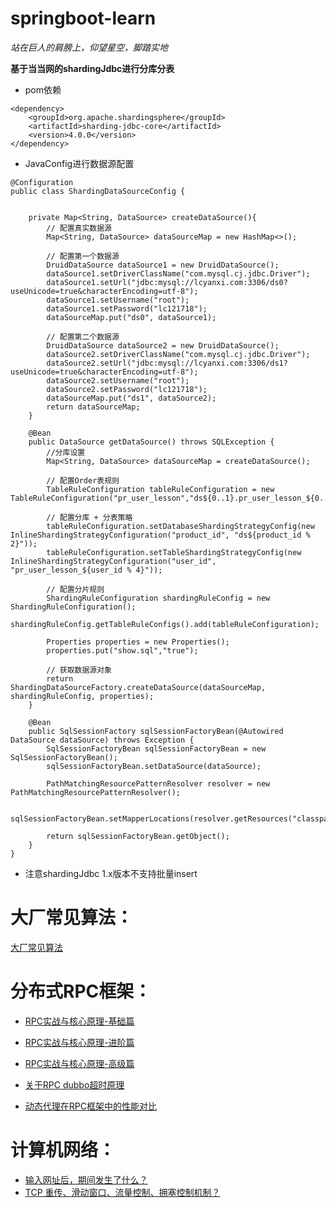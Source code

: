 # springboot-learn
_站在巨人的肩膀上，仰望星空，脚踏实地_

**基于当当网的shardingJdbc进行分库分表**
- pom依赖

```
<dependency>
    <groupId>org.apache.shardingsphere</groupId>
    <artifactId>sharding-jdbc-core</artifactId>
    <version>4.0.0</version>
</dependency>
```


- JavaConfig进行数据源配置

```
@Configuration
public class ShardingDataSourceConfig {


    private Map<String, DataSource> createDataSource(){
        // 配置真实数据源
        Map<String, DataSource> dataSourceMap = new HashMap<>();

        // 配置第一个数据源
        DruidDataSource dataSource1 = new DruidDataSource();
        dataSource1.setDriverClassName("com.mysql.cj.jdbc.Driver");
        dataSource1.setUrl("jdbc:mysql://lcyanxi.com:3306/ds0?useUnicode=true&characterEncoding=utf-8");
        dataSource1.setUsername("root");
        dataSource1.setPassword("lc121718");
        dataSourceMap.put("ds0", dataSource1);

        // 配置第二个数据源
        DruidDataSource dataSource2 = new DruidDataSource();
        dataSource2.setDriverClassName("com.mysql.cj.jdbc.Driver");
        dataSource2.setUrl("jdbc:mysql://lcyanxi.com:3306/ds1?useUnicode=true&characterEncoding=utf-8");
        dataSource2.setUsername("root");
        dataSource2.setPassword("lc121718");
        dataSourceMap.put("ds1", dataSource2);
        return dataSourceMap;
    }

    @Bean
    public DataSource getDataSource() throws SQLException {
        //分库设置
        Map<String, DataSource> dataSourceMap = createDataSource();

        // 配置Order表规则
        TableRuleConfiguration tableRuleConfiguration = new TableRuleConfiguration("pr_user_lesson","ds${0..1}.pr_user_lesson_${0..3}");

        // 配置分库 + 分表策略
        tableRuleConfiguration.setDatabaseShardingStrategyConfig(new InlineShardingStrategyConfiguration("product_id", "ds${product_id % 2}"));
        tableRuleConfiguration.setTableShardingStrategyConfig(new InlineShardingStrategyConfiguration("user_id", "pr_user_lesson_${user_id % 4}"));

        // 配置分片规则
        ShardingRuleConfiguration shardingRuleConfig = new ShardingRuleConfiguration();
        shardingRuleConfig.getTableRuleConfigs().add(tableRuleConfiguration);

        Properties properties = new Properties();
        properties.put("show.sql","true");

        // 获取数据源对象
        return ShardingDataSourceFactory.createDataSource(dataSourceMap, shardingRuleConfig, properties);
    }

    @Bean
    public SqlSessionFactory sqlSessionFactoryBean(@Autowired DataSource dataSource) throws Exception {
        SqlSessionFactoryBean sqlSessionFactoryBean = new SqlSessionFactoryBean();
        sqlSessionFactoryBean.setDataSource(dataSource);

        PathMatchingResourcePatternResolver resolver = new PathMatchingResourcePatternResolver();

        sqlSessionFactoryBean.setMapperLocations(resolver.getResources("classpath:/mapper/*.xml"));

        return sqlSessionFactoryBean.getObject();
    }
}
```
- 注意shardingJdbc 1.x版本不支持批量insert


# 大厂常见算法： 

[大厂常见算法](https://github.com/lcyanxi/springboot-learn/blob/master/leetcode%E7%AE%97%E6%B3%95/leetcode%E7%AE%97%E6%B3%95.md)


# 分布式RPC框架： 
- [RPC实战与核心原理-基础篇](https://github.com/lcyanxi/springboot-learn/blob/master/%E5%88%86%E5%B8%83%E5%BC%8FRPC%E6%A1%86%E6%9E%B6/RPC%E5%AE%9E%E6%88%98%E4%B8%8E%E6%A0%B8%E5%BF%83%E5%8E%9F%E7%90%86-%E5%9F%BA%E7%A1%80%E7%AF%87.md)
- [RPC实战与核心原理-进阶篇](https://github.com/lcyanxi/springboot-learn/blob/master/%E5%88%86%E5%B8%83%E5%BC%8FRPC%E6%A1%86%E6%9E%B6/RPC%E5%AE%9E%E6%88%98%E4%B8%8E%E6%A0%B8%E5%BF%83%E5%8E%9F%E7%90%86-%E8%BF%9B%E9%98%B6%E7%AF%87.md)
- [RPC实战与核心原理-高级篇](https://github.com/lcyanxi/springboot-learn/blob/master/%E5%88%86%E5%B8%83%E5%BC%8FRPC%E6%A1%86%E6%9E%B6/RPC%E5%AE%9E%E6%88%98%E4%B8%8E%E6%A0%B8%E5%BF%83%E5%8E%9F%E7%90%86-%E9%AB%98%E7%BA%A7%E7%AF%87.md)


- [关于RPC dubbo超时原理](https://github.com/lcyanxi/springboot-learn/blob/master/%E5%88%86%E5%B8%83%E5%BC%8FRPC%E6%A1%86%E6%9E%B6/%E5%85%B3%E4%BA%8ERPC%20dubbo%E8%B6%85%E6%97%B6%E5%8E%9F%E7%90%86.md)
- [动态代理在RPC框架中的性能对比](https://github.com/lcyanxi/springboot-learn/blob/master/%E5%88%86%E5%B8%83%E5%BC%8FRPC%E6%A1%86%E6%9E%B6/%E5%85%B3%E4%BA%8ERPC%20dubbo%E8%B6%85%E6%97%B6%E5%8E%9F%E7%90%86.md)

# 计算机网络： 
- [输入网址后，期间发生了什么？](https://github.com/lcyanxi/springboot-learn/blob/master/%E8%AE%A1%E7%AE%97%E6%9C%BA%E7%BD%91%E7%BB%9C/%E8%BE%93%E5%85%A5%E7%BD%91%E5%9D%80%E5%90%8E%EF%BC%8C%E6%9C%9F%E9%97%B4%E5%8F%91%E7%94%9F%E4%BA%86%E4%BB%80%E4%B9%88.mdv)
- [TCP 重传、滑动窗口、流量控制、拥塞控制机制？](https://github.com/lcyanxi/springboot-learn/blob/master/%E8%AE%A1%E7%AE%97%E6%9C%BA%E7%BD%91%E7%BB%9C/TCP%20%E9%87%8D%E4%BC%A0%E3%80%81%E6%BB%91%E5%8A%A8%E7%AA%97%E5%8F%A3%E3%80%81%E6%B5%81%E9%87%8F%E6%8E%A7%E5%88%B6%E3%80%81%E6%8B%A5%E5%A1%9E%E6%8E%A7%E5%88%B6%E6%9C%BA%E5%88%B6.md)





